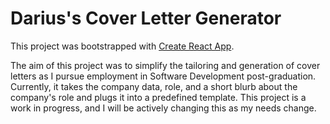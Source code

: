 # Darius's Cover Letter Generator

This project was bootstrapped with [Create React App](https://github.com/facebook/create-react-app).

The aim of this project was to simplify the tailoring and generation of cover letters as I pursue employment in Software Development post-graduation. Currently, it takes the company data, role, and a short blurb about the company's role and plugs it into a predefined template. This project is a work in progress, and I will be actively changing this as my needs change.